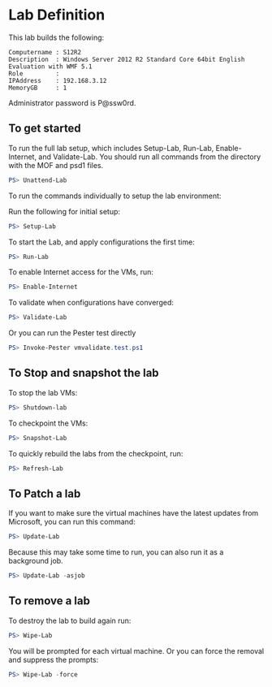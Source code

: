 # Lab Definition

This lab builds the following:

    Computername : S12R2
    Description  : Windows Server 2012 R2 Standard Core 64bit English Evaluation with WMF 5.1
    Role         :
    IPAddress    : 192.168.3.12
    MemoryGB     : 1

Administrator password is P@ssw0rd.

## To get started

To run the full lab setup, which includes Setup-Lab, Run-Lab, Enable-Internet, and Validate-Lab. You should run all commands from the directory with the MOF and psd1 files.

```powershell
PS> Unattend-Lab
```

To run the commands individually to setup the lab environment:

Run the following for initial setup:

```powershell
PS> Setup-Lab
```

To start the Lab, and apply configurations the first time:

```powershell
PS> Run-Lab
```

To enable Internet access for the VMs, run:

```powershell
PS> Enable-Internet
```

To validate when configurations have converged:

```powershell
PS> Validate-Lab
```

Or you can run the Pester test directly

```powershell
PS> Invoke-Pester vmvalidate.test.ps1
```

## To Stop and snapshot the lab

To stop the lab VMs:

```powershell
PS> Shutdown-lab
```

To checkpoint the VMs:

```powershell
PS> Snapshot-Lab
```

To quickly rebuild the labs from the checkpoint, run:

```powershell
PS> Refresh-Lab
```

## To Patch a lab

If you want to make sure the virtual machines have the latest updates from Microsoft, you can run this command:

```powershell
PS> Update-Lab
```

Because this may take some time to run, you can also run it as a background job.

```powershell
PS> Update-Lab -asjob
```

## To remove a lab

To destroy the lab to build again run:

```powershell
PS> Wipe-Lab
```

You will be prompted for each virtual machine. Or you can force the removal and suppress the prompts:

```powershell
PS> Wipe-Lab -force
```
